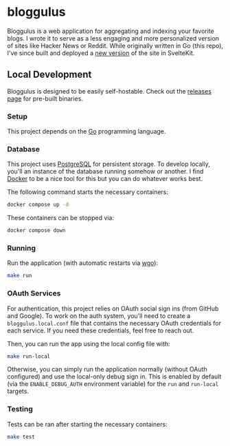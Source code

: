 # bloggulus

Bloggulus is a web application for aggregating and indexing your favorite blogs.
I wrote it to serve as a less engaging and more personalized version of sites like Hacker News or Reddit.
While originally written in Go (this repo), I've since built and deployed a [new version](https://github.com/theandrew168/bloggulus-svelte) of the site in SvelteKit.

## Local Development

Bloggulus is designed to be easily self-hostable.
Check out the [releases page](https://github.com/theandrew168/bloggulus/releases) for pre-built binaries.

### Setup

This project depends on the [Go](https://golang.org/dl/) programming language.

### Database

This project uses [PostgreSQL](https://www.postgresql.org/) for persistent storage.
To develop locally, you'll an instance of the database running somehow or another.
I find [Docker](https://www.docker.com/) to be a nice tool for this but you can do whatever works best.

The following command starts the necessary containers:

```bash
docker compose up -d
```

These containers can be stopped via:

```bash
docker compose down
```

### Running

Run the application (with automatic restarts via [wgo](https://github.com/bokwoon95/wgo)):

```bash
make run
```

### OAuth Services

For authentication, this project relies on OAuth social sign ins (from GitHub and Google).
To work on the auth system, you'll need to create a `bloggulus.local.conf` file that contains the necessary OAuth credentials for each service.
If you need these credentials, feel free to reach out.

Then, you can run the app using the local config file with:

```bash
make run-local
```

Otherwise, you can simply run the application normally (without OAuth configured) and use the local-only debug sign in.
This is enabled by default (via the `ENABLE_DEBUG_AUTH` environment variable) for the `run` and `run-local` targets.

### Testing

Tests can be ran after starting the necessary containers:

```bash
make test
```
